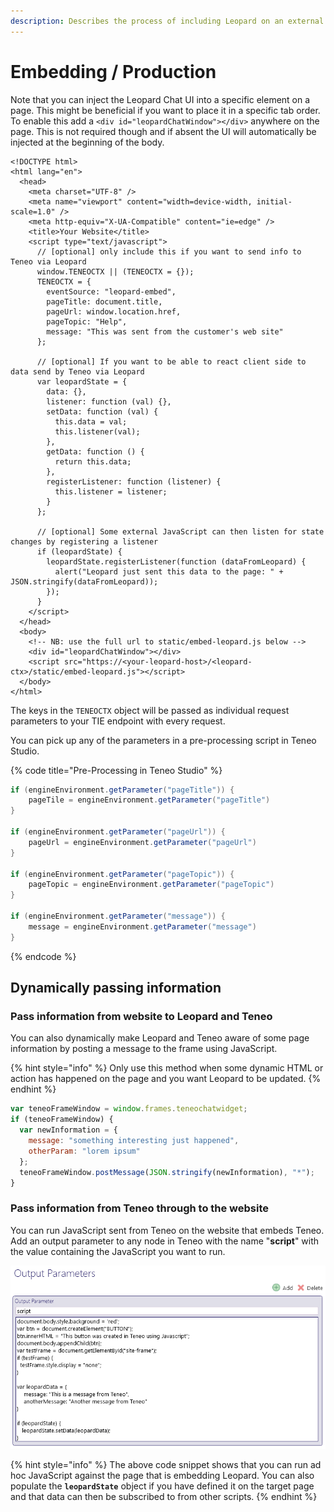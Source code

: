 ```yaml
---
description: Describes the process of including Leopard on an external website.
---
```


# Embedding / Production

Note that you can inject the Leopard Chat UI into a specific element on a page. This might be beneficial if you want to place it in a specific tab order. To enable this add a `<div id="leopardChatWindow"></div>` anywhere on the page. This is not required though and if absent the UI will automatically be injected at the beginning of the body.

```markup
<!DOCTYPE html>
<html lang="en">
  <head>
    <meta charset="UTF-8" />
    <meta name="viewport" content="width=device-width, initial-scale=1.0" />
    <meta http-equiv="X-UA-Compatible" content="ie=edge" />
    <title>Your Website</title>
    <script type="text/javascript">
      // [optional] only include this if you want to send info to Teneo via Leopard
      window.TENEOCTX || (TENEOCTX = {});
      TENEOCTX = {
        eventSource: "leopard-embed",
        pageTitle: document.title,
        pageUrl: window.location.href,
        pageTopic: "Help",
        message: "This was sent from the customer's web site"
      };

      // [optional] If you want to be able to react client side to data send by Teneo via Leopard
      var leopardState = {
        data: {},
        listener: function (val) {},
        setData: function (val) {
          this.data = val;
          this.listener(val);
        },
        getData: function () {
          return this.data;
        },
        registerListener: function (listener) {
          this.listener = listener;
        }
      };

      // [optional] Some external JavaScript can then listen for state changes by registering a listener
      if (leopardState) {
        leopardState.registerListener(function (dataFromLeopard) {
          alert("Leopard just sent this data to the page: " + JSON.stringify(dataFromLeopard));
        });
      }
    </script>
  </head>
  <body>
    <!-- NB: use the full url to static/embed-leopard.js below -->
    <div id="leopardChatWindow"></div>
    <script src="https://<your-leopard-host>/<leopard-ctx>/static/embed-leopard.js"></script>
  </body>
</html>

```

The keys in the `TENEOCTX` object will be passed as individual request parameters to your TIE endpoint with every request.  

You can pick up any of the parameters in a pre-processing script in Teneo Studio.

{% code title="Pre-Processing in Teneo Studio" %}
```groovy
if (engineEnvironment.getParameter("pageTitle")) {
	pageTile = engineEnvironment.getParameter("pageTitle")
}

if (engineEnvironment.getParameter("pageUrl")) {
	pageUrl = engineEnvironment.getParameter("pageUrl")
}

if (engineEnvironment.getParameter("pageTopic")) {
	pageTopic = engineEnvironment.getParameter("pageTopic")
}

if (engineEnvironment.getParameter("message")) {
	message = engineEnvironment.getParameter("message")
}
```
{% endcode %}

## Dynamically passing information

### Pass information from website to Leopard and Teneo

You can also dynamically make Leopard and Teneo aware of some page information by posting a message to the frame using JavaScript.

{% hint style="info" %}
Only use this method when some dynamic HTML or action has happened on the page and you want Leopard to be updated.
{% endhint %}

```javascript
var teneoFrameWindow = window.frames.teneochatwidget;
if (teneoFrameWindow) {
  var newInformation = {
    message: "something interesting just happened",
    otherParam: "lorem ipsum"
  };
  teneoFrameWindow.postMessage(JSON.stringify(newInformation), "*");
}
```

### Pass information from Teneo through to the website

You can run JavaScript sent from Teneo on the website that embeds Teneo. Add an output parameter to any node in Teneo with the name "**script**" with the value containing the JavaScript you want to run.

![](.gitbook/assets/run-script-set-data.png)

{% hint style="info" %}
The above code snippet shows that you can run ad hoc JavaScript against the page that is embedding Leopard. You can also populate the **`leopardState`** object if you have defined it on the target page and that data can then be subscribed to from other scripts. 
{% endhint %}

